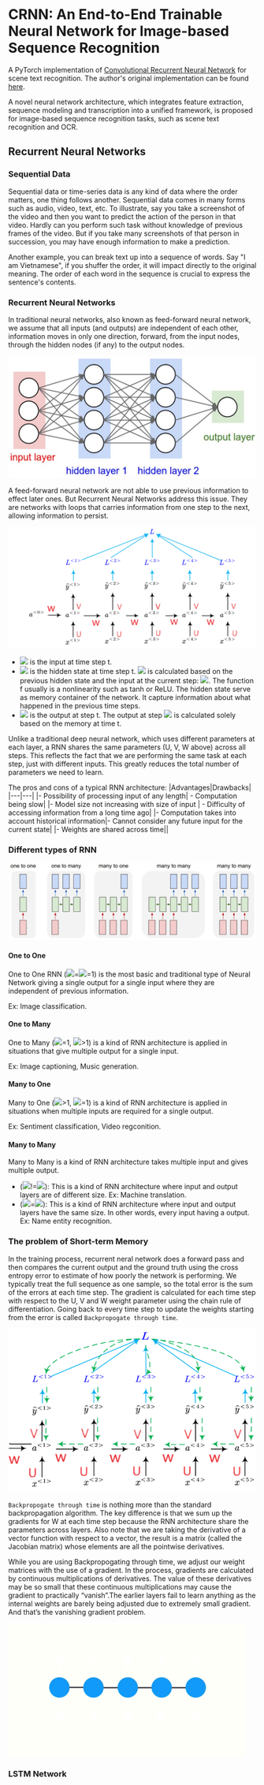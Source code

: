 # CRNN: An End-to-End Trainable Neural Network for Image-based Sequence Recognition 
A PyTorch implementation of [Convolutional Recurrent Neural Network](https://arxiv.org/abs/1507.05717) for scene text recognition.
The author's original implementation can be found [here](https://github.com/bgshih/crnn).

A novel neural network architecture, which integrates feature extraction, sequence modeling and transcription into a unified framework, is proposed for image-based sequence recognition tasks, such as scene text recognition and OCR.

## Recurrent Neural Networks
### Sequential Data
Sequential data or time-series data is any kind of data where the order matters, one thing follows another. Sequential data comes in many forms such as audio, video, text, etc. To illustrate, say you take a screenshot of the video and then you want to predict the action of the person in that video. Hardly can you perform such task without knowledge of previous frames of the video. But if you take many screenshots of that person in succession, you may have enough information to make a prediction.

Another example, you can break text up into a sequence of words. Say "I am Vietnamese", if you shuffer the order, it will impact directly to the original meaning. The order of each word in the sequence is crucial to express the sentence's contents.

### Recurrent Neural Networks
In traditional neural networks, also known as feed-forward neural network, we assume that all inputs (and outputs) are independent of each other, information moves in only one direction, forward, from the input nodes, through the hidden nodes (if any) to the output nodes.

 <img src="./images/neural_net.png"  width="800">

A feed-forward neural network are not able to use previous information to effect later ones. But Recurrent Neural Networks address this issue. They are networks with loops that carries information from one step to the next, allowing information to persist.

<img src="./images/rnn_forward.png">

- <img src="https://render.githubusercontent.com/render/math?math=x_t"> is the input at time step t.
- <img src="https://render.githubusercontent.com/render/math?math=s_t"> is the hidden state at time step t. <img src="https://render.githubusercontent.com/render/math?math=s_t"> is calculated based on the previous hidden state and the input at the current step: <img src="https://render.githubusercontent.com/render/math?math=s_t=f(Ux_t + Ws_{t-1})">. The function f usually is a nonlinearity such as tanh or ReLU. The hidden state serve as memory container of the network. It capture information about what happened in the previous time steps. 
- <img src="https://render.githubusercontent.com/render/math?math=o_t"> is the output at step t. The output at step <img src="https://render.githubusercontent.com/render/math?math=o_t"> is calculated solely based on the memory at time t. 

Unlike a traditional deep neural network, which uses different parameters at each layer, a RNN shares the same parameters (U, V, W above) across all steps. This reflects the fact that we are performing the same task at each step, just with different inputs. This greatly reduces the total number of parameters we need to learn.

The pros and cons of a typical RNN architecture:
|Advantages|Drawbacks|
|---|---|
|- Possibility of processing input of any length|        - Computation being slow|
|- Model size not increasing with size of input |        - Difficulty of accessing information from a long time ago|
|- Computation takes into account historical information|- Cannot consider any future input for the current state|
|- Weights are shared across time||

### Different types of RNN

<img src="./images/RNN_type.jpg">

#### One to One
One to One RNN (<img src="https://render.githubusercontent.com/render/math?math=T_x">=<img src="https://render.githubusercontent.com/render/math?math=T_y">=1) is the most basic and traditional type of Neural Network giving a single output for a single input where they are independent of previous information.

Ex: Image classification.

#### One to Many
One to Many (<img src="https://render.githubusercontent.com/render/math?math=T_x">=1, <img src="https://render.githubusercontent.com/render/math?math=T_y">>1) is a kind of RNN architecture is applied in situations that give multiple output for a single input.

Ex: Image captioning, Music generation.

#### Many to One
Many to One (<img src="https://render.githubusercontent.com/render/math?math=T_x">>1, <img src="https://render.githubusercontent.com/render/math?math=T_y">=1) is a kind of RNN architecture is applied in situations when multiple inputs are required for a single output.

Ex: Sentiment classification, Video regconition.

#### Many to Many
Many to Many is a kind of RNN architecture takes multiple input and gives multiple output.
- (<img src="https://render.githubusercontent.com/render/math?math=T_x">!=<img src="https://render.githubusercontent.com/render/math?math=T_y">): This is a kind of RNN architecture where input and output layers are of different size. Ex: Machine translation.
- (<img src="https://render.githubusercontent.com/render/math?math=T_x">=<img src="https://render.githubusercontent.com/render/math?math=T_y">): This is a kind of RNN architecture where input and output layers have the same size. In other words, every input having a output. Ex: Name entity recognition.

### The problem of Short-term Memory
In the training process, recurrent neral network does a forward pass and then compares the current output and the ground truth using the cross entropy error to estimate of how poorly the network is performing. We typically treat the full sequence  as one sample, so the total error is the sum of the errors at each time step. The gradient is calculated for each time step with respect to the U, V and W weight parameter using the chain rule of differentiation. Going back to every time step to update the weights starting from the error is called `Backpropogate through time`.

<img src="./images/rnn_backpropagation.png">

`Backpropogate through time` is nothing more than the standard backpropagation algorithm. The key difference is that we sum up the gradients for W at each time step because the RNN architecture share the parameters across layers. Also note that we are taking the derivative of a vector function with respect to a vector, the result is a matrix (called the Jacobian matrix) whose elements are all the pointwise derivatives.

While you are using Backpropogating through time, we adjust our weight matrices with the use of a gradient. In the process, gradients are calculated by continuous multiplications of derivatives. The value of these derivatives may be so small that these continuous multiplications may cause the gradient to practically “vanish”.The earlier layers fail to learn anything as the internal weights are barely being adjusted due to extremely small gradient. And that’s the vanishing gradient problem.

![](./images/vanishing_grad.gif)


### LSTM Network

